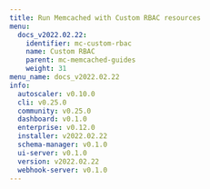 ```yaml
---
title: Run Memcached with Custom RBAC resources
menu:
  docs_v2022.02.22:
    identifier: mc-custom-rbac
    name: Custom RBAC
    parent: mc-memcached-guides
    weight: 31
menu_name: docs_v2022.02.22
info:
  autoscaler: v0.10.0
  cli: v0.25.0
  community: v0.25.0
  dashboard: v0.1.0
  enterprise: v0.12.0
  installer: v2022.02.22
  schema-manager: v0.1.0
  ui-server: v0.1.0
  version: v2022.02.22
  webhook-server: v0.1.0
---
```


